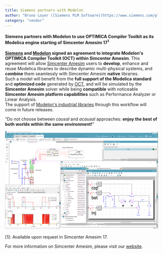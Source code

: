 ```yaml
---
title: Siemens partners with Modelon
author: "Bruno Loyer ([Siemens PLM Software](https://www.siemens.com/plm ))"
category: "vendor"
---
```


#### Siemens partners with Modelon to use OPTIMICA Compiler Toolkit as its Modelica engine starting of Simcenter Amesim 17<sup>1</sup>

**[Siemens](https://www.siemens.com/plm ) and [Modelon](https://www.modelon.com/ ) signed an agreement to integrate Modelon's OPTIMICA Compiler Toolkit (OCT) within Simcenter Amesim**. This agreement will allow [Simcenter Amesim]( https://www.siemens.com/plm/simcenter-amesim ) users to **develop**, enhance and reuse Modelica libraries to describe dynamic multi-physical systems, and **combine** them seamlessly with Simcenter Amesim **native** libraries.  
Such a model will benefit from the **full support of the Modelica standard** and **optimized code** generated by [OCT](https://www.modelon.com/products-services/modelon-creator-suite/optimica-compiler-toolkit ), and will be simulated by the **Simcenter Amesim** solver while being **compatible** with noticeable **Simcenter Amesim platform capabilities** such as Performance Analyzer or Linear Analysis.  
The support of [Modelon's industrial libraries](https://www.modelon.com/products-services/modelon-library-suite/ ) through this workflow will come in future releases. 

“Do not choose between *causal* and *acausal* approaches: **enjoy the best of both worlds within the same environment!**”

![](Amesim_Modelica.png)

[1]: Available upon request in Simcenter Amesim 17.
  
For more information on Simcenter Amesim, please visit our [website]( https://www.siemens.com/plm/simcenter-amesim ).
